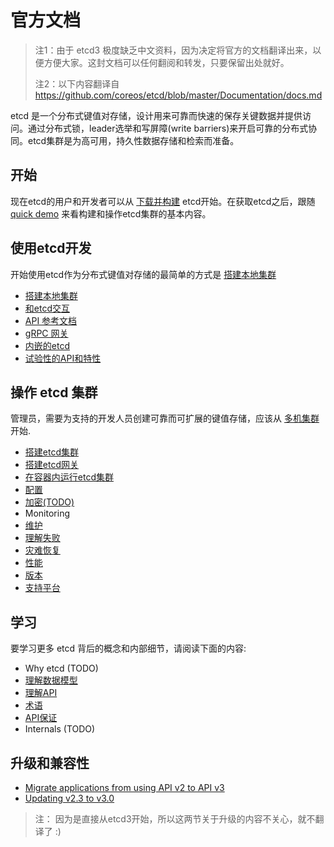 官方文档
======

> 注1：由于 etcd3 极度缺乏中文资料，因为决定将官方的文档翻译出来，以便方便大家。这封文档可以任何翻阅和转发，只要保留出处就好。
>
> 注2：以下内容翻译自 https://github.com/coreos/etcd/blob/master/Documentation/docs.md

etcd 是一个分布式键值对存储，设计用来可靠而快速的保存关键数据并提供访问。通过分布式锁，leader选举和写屏障(write barriers)来开启可靠的分布式协同。etcd集群是为高可用，持久性数据存储和检索而准备。

## 开始

现在etcd的用户和开发者可以从 [下载并构建](https://github.com/coreos/etcd/blob/master/Documentation/dl_build.md) etcd开始。在获取etcd之后，跟随 [quick demo](https://github.com/coreos/etcd/blob/master/Documentation/demo.md) 来看构建和操作etcd集群的基本内容。

## 使用etcd开发

开始使用etcd作为分布式键值对存储的最简单的方式是 [搭建本地集群](dev-guide/local_cluster.md)

- [搭建本地集群](dev-guide/local_cluster.md)
- [和etcd交互](dev-guide/interacting_v3.md)
- [API 参考文档](dev-guide/api_reference_v3.md)
- [gRPC 网关](dev-guide/api_grpc_gateway.md)
- [内嵌的etcd](dev-guide/embed_etcd.md)
- [试验性的API和特性](dev-guide/experimental_apis.md)

## 操作 etcd 集群

管理员，需要为支持的开发人员创建可靠而可扩展的键值存储，应该从 [多机集群](op-guide/clustering.md) 开始.

- [搭建etcd集群](op-guide/clustering.md)
- [搭建etcd网关](op-guide/gateway.md)
- [在容器内运行etcd集群](op-guide/container.md)
- [配置](op-guide/configuration.md)
- [加密(TODO)](op-guide/security.md)
- Monitoring
- [维护](op-guide/maintenance.md)
- [理解失败](op-guide/failures.md)
- [灾难恢复](op-guide/recovery.md)
- [性能](op-guide/performance.md)
- [版本](op-guide/versioning.md)
- [支持平台](op-guide/supported-platform.md)

## 学习

要学习更多 etcd 背后的概念和内部细节，请阅读下面的内容:

- Why etcd (TODO)
- [理解数据模型](leaning/data_model.md)
- [理解API](leaning/api.md)
- [术语](leaning/glossary.md)
- [API保证](leaning/api_guarantees.md)
- Internals (TODO)

## 升级和兼容性

- [Migrate applications from using API v2 to API v3](https://github.com/coreos/etcd/blob/master/Documentation/op-guide/v2-migration.md)
- [Updating v2.3 to v3.0](https://github.com/coreos/etcd/blob/master/Documentation/upgrades/upgrade_3_0.md)

> 注： 因为是直接从etcd3开始，所以这两节关于升级的内容不关心，就不翻译了 :)